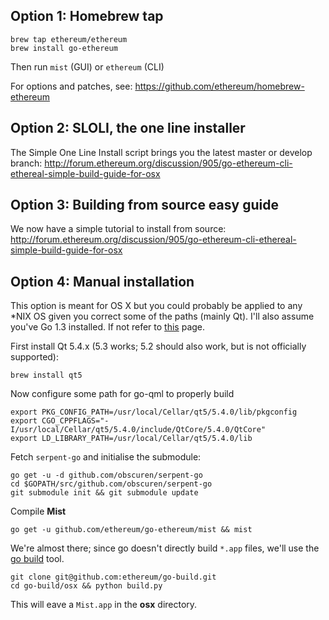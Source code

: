 ## Option 1: Homebrew tap

```
brew tap ethereum/ethereum
brew install go-ethereum
```
Then run `mist` (GUI) or `ethereum` (CLI)

For options and patches, see: https://github.com/ethereum/homebrew-ethereum


## Option 2: SLOLI, the one line installer

The Simple One Line Install script brings you the latest master or develop branch:
http://forum.ethereum.org/discussion/905/go-ethereum-cli-ethereal-simple-build-guide-for-osx


## Option 3: Building from source easy guide

We now have a simple tutorial to install from source:
http://forum.ethereum.org/discussion/905/go-ethereum-cli-ethereal-simple-build-guide-for-osx


## Option 4: Manual installation

This option is meant for OS X but you could probably be applied to any *NIX OS given you correct some of the paths (mainly Qt). I'll also assume you've Go 1.3 installed. If not refer to [this](https://github.com/ethereum/go-ethereum/wiki/Installing-Go) page.

First install Qt 5.4.x (5.3 works; 5.2 should also work, but is not officially supported):

```brew install qt5```

Now configure some path for go-qml to properly build

```
export PKG_CONFIG_PATH=/usr/local/Cellar/qt5/5.4.0/lib/pkgconfig
export CGO_CPPFLAGS="-I/usr/local/Cellar/qt5/5.4.0/include/QtCore/5.4.0/QtCore"
export LD_LIBRARY_PATH=/usr/local/Cellar/qt5/5.4.0/lib
```

Fetch `serpent-go` and initialise the submodule:

```
go get -u -d github.com/obscuren/serpent-go
cd $GOPATH/src/github.com/obscuren/serpent-go
git submodule init && git submodule update
```

Compile **Mist**

```
go get -u github.com/ethereum/go-ethereum/mist && mist
```

We're almost there; since go doesn't directly build `*.app` files, we'll use the [go build](https://github.com/ethereum/go-build) tool.

```
git clone git@github.com:ethereum/go-build.git
cd go-build/osx && python build.py
```

This will eave a `Mist.app` in the **osx** directory.